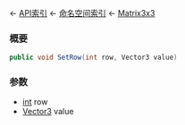 ← [API索引](Api-Index) ← [命名空间索引](Namespace-Index) ← [Matrix3x3](VRageMath.Matrix3x3)

### 概要

```csharp
public void SetRow(int row, Vector3 value)
```

### 参数

* [int](https://docs.microsoft.com/en-us/dotnet/api/System.Int32?view=netframework-4.6) row
* [Vector3](VRageMath.Vector3) value
